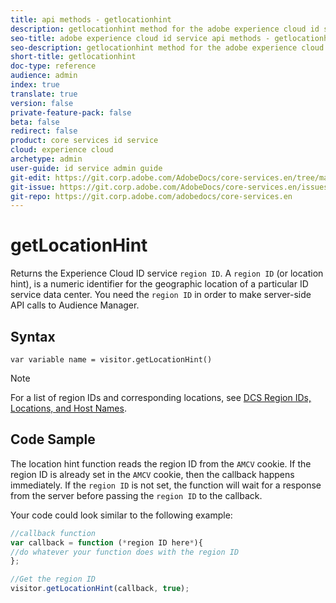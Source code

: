 ```yaml
---
title: api methods - getlocationhint
description: getlocationhint method for the adobe experience cloud id service api
seo-title: adobe experience cloud id service api methods - getlocationhint
seo-description: getlocationhint method for the adobe experience cloud id service api
short-title: getlocationhint
doc-type: reference
audience: admin
index: true
translate: true
version: false
private-feature-pack: false
beta: false
redirect: false
product: core services id service
cloud: experience cloud
archetype: admin
user-guide: id service admin guide
git-edit: https://git.corp.adobe.com/AdobeDocs/core-services.en/tree/master/help/id-service/id-service-api/id-service-api-methods/id-service-api-methods-getlocationhint.md
git-issue: https://git.corp.adobe.com/AdobeDocs/core-services.en/issues/new
git-repo: https://git.corp.adobe.com/adobedocs/core-services.en
---
```

<!--Meta Data Values

**Required Meta for search optimization and page data**

title: free text string

description: free text string

seo-title: free text string

seo-description: free text string

**Optional Meta for extended capabilities**

audience:
all (default), admin, developer, end-user
 
index: true (default), false
 
translate:
true (default), false
 
doc-type:
reference (default), tutorials

version:
false (default), Classic, Standard, 6.5, 6.4, 6.3, 6.2
 
private-feature-pack:
false (default), true
 
beta:
false (default), true
 
redirect:
false (default), pathname
-->

# getLocationHint

Returns the Experience Cloud ID service `region ID`. A `region ID` \(or location hint\), is a numeric identifier for the geographic location of a particular ID service data center. You need the `region ID` in order to make server-side API calls to Audience Manager.

## Syntax

`var variable name = visitor.getLocationHint()` 

>[!NOTE]
>For a list of region IDs and corresponding locations, see [DCS Region IDs, Locations, and Host Names](https://marketing.adobe.com/resources/help/en_US/aam/dcs-regions.html).

## Code Sample

The location hint function reads the region ID from the `AMCV` cookie. If the region ID is already set in the `AMCV` cookie, then the callback happens immediately. If the `region ID` is not set, the function will wait for a response from the server before passing the `region ID` to the callback.

Your code could look similar to the following example:

```javascript
//callback function
var callback = function (*region ID here*){
//do whatever your function does with the region ID
};

//Get the region ID
visitor.getLocationHint(callback, true);

```